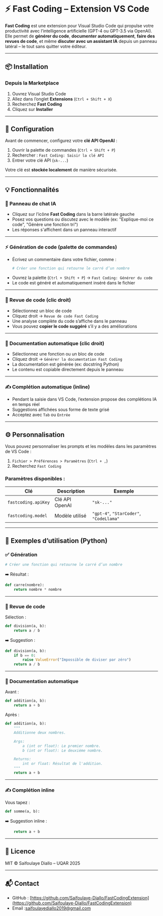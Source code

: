 
# ⚡ Fast Coding – Extension VS Code

**Fast Coding** est une extension pour Visual Studio Code qui propulse votre productivité avec l’intelligence artificielle (GPT-4 ou GPT-3.5 via OpenAI).  
Elle permet de **générer du code**, **documenter automatiquement**, **faire des revues de code**, et même **discuter avec un assistant IA** depuis un panneau latéral – le tout sans quitter votre éditeur.

---

## 📦 Installation

### Depuis la Marketplace

1. Ouvrez Visual Studio Code
2. Allez dans l’onglet **Extensions** (`Ctrl + Shift + X`)
3. Recherchez **Fast Coding**
4. Cliquez sur **Installer**
---

## 🔐 Configuration

Avant de commencer, configurez votre **clé API OpenAI** :

1. Ouvrir la palette de commandes (`Ctrl + Shift + P`)
2. Rechercher : `Fast Coding: Saisir la clé API`
3. Entrer votre clé API (`sk-...`)

Votre clé est **stockée localement** de manière sécurisée.

---

## 💡 Fonctionnalités

### 💬 Panneau de chat IA

- Cliquez sur l’icône **Fast Coding** dans la barre latérale gauche
- Posez vos questions ou discutez avec le modèle (ex: "Explique-moi ce code", "Génère une fonction tri")
- Les réponses s'affichent dans un panneau interactif

---

### ⚡ Génération de code (palette de commandes)

- Écrivez un commentaire dans votre fichier, comme :
  ```python
  # Créer une fonction qui retourne le carré d’un nombre
  ```
- Ouvrez la palette (`Ctrl + Shift + P`) → `Fast Coding: Générer du code`
- Le code est généré et automatiquement inséré dans le fichier

---

### 🧠 Revue de code (clic droit)

- Sélectionnez un bloc de code
- Cliquez droit → `Revue de code Fast Coding`
- Une analyse complète du code s’affiche dans le panneau
- Vous pouvez **copier le code suggéré** s’il y a des améliorations

---

### 📘 Documentation automatique (clic droit)

- Sélectionnez une fonction ou un bloc de code
- Cliquez droit → `Générer la documentation Fast Coding`
- La documentation est générée (ex: docstring Python)
- Le contenu est copiable directement depuis le panneau

---

### ✍️ Complétion automatique (inline)

- Pendant la saisie dans VS Code, l’extension propose des complétions IA en temps réel
- Suggestions affichées sous forme de texte grisé
- Acceptez avec `Tab` ou `Entrée`

---

## ⚙️ Personnalisation

Vous pouvez personnaliser les prompts et les modèles dans les paramètres de VS Code :

1. `Fichier > Préférences > Paramètres` (`Ctrl + ,`)
2. Recherchez `Fast Coding`

### Paramètres disponibles :

| Clé                       | Description                        | Exemple                            |
|---------------------------|------------------------------------|------------------------------------|
| `fastcoding.apiKey`       | Clé API OpenAI                     | `"sk-..."`                         |
| `fastcoding.model`        | Modèle utilisé                     | `"gpt-4"`, `"StarCoder"`,  `"CodeLlama"`   |

---

## 🧪 Exemples d’utilisation (Python)

### ✅ Génération

```python
# Créer une fonction qui retourne le carré d’un nombre
```

➡️ Résultat :

```python
def carre(nombre):
    return nombre * nombre
```

---

### 🧠 Revue de code

Sélection :

```python
def division(a, b):
    return a / b
```

➡️ Suggestion :

```python
def division(a, b):
    if b == 0:
        raise ValueError("Impossible de diviser par zéro")
    return a / b
```

---

### 📘 Documentation automatique

Avant :

```python
def addition(a, b):
    return a + b
```

Après :

```python
def addition(a, b):
    """
    Additionne deux nombres.

    Args:
        a (int or float): Le premier nombre.
        b (int or float): Le deuxième nombre.

    Returns:
        int or float: Résultat de l'addition.
    """
    return a + b
```

---

### ✍️ Complétion inline

Vous tapez :

```python
def somme(a, b):
```

➡️ Suggestion inline :

```python
    return a + b
```

---

## 📄 Licence

MIT © Saifoulaye Diallo – UQAR 2025

---

## 📬 Contact

- GitHub : [https://github.com/Saifoulaye-Diallo/FastCodingExtension](https://github.com/Saifoulaye-Diallo/FastCodingExtension)
- Email :saifoulayediallo2019@gmail.com

```
